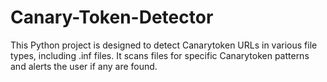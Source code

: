# Canary-Token-Detector
This Python project is designed to detect Canarytoken URLs in various file types, including .inf files. It scans files for specific Canarytoken patterns and alerts the user if any are found.

